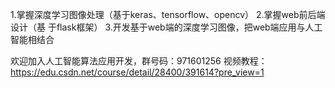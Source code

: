 1.掌握深度学习图像处理（基于keras、tensorflow、opencv）
2.掌握web前后端设计（基 于flask框架）
3.开发基于web端的深度学习图像，把web端应用与人工智能相结合

欢迎加入人工智能算法应用开发，群号码：971601256
视频教程：
https://edu.csdn.net/course/detail/28400/391614?pre_view=1
